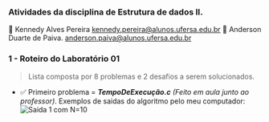 ### **Atividades da disciplina de Estrutura de dados II.**

:small_blue_diamond: Kennedy Alves Pereira
kennedy.pereira@alunos.ufersa.edu.br
:small_blue_diamond: Anderson Duarte de Paiva.
anderson.paiva@alunos.ufersa.edu.br
### **1 - Roteiro do Laboratório 01**
 
 >  Lista composta por 8 problemas e 2 desafios a serem solucionados.

- :white_check_mark: Primeiro problema = ***TempoDeExecução.c*** *(Feito em aula junto ao professor)*.
Exemplos de saidas do algoritmo pelo meu computador: 
![Saida 1 com N=10](/imagens/N=10.png "Tempo de execução com N = 10")

 
